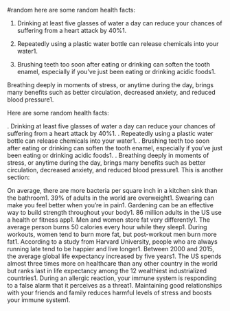 #random
here are some random health facts:

1. Drinking at least five glasses of water a day can reduce your chances of suffering from a heart attack by 40%1.

2. Repeatedly using a plastic water bottle can release chemicals into your water1.

2. Brushing teeth too soon after eating or drinking can soften the tooth enamel, especially if you’ve just been eating or drinking acidic foods1.

Breathing deeply in moments of stress, or anytime during the day, brings many benefits such as better circulation, decreased anxiety, and reduced blood pressure1.

Here are some random health facts:

. Drinking at least five glasses of water a day can reduce your chances of suffering from a heart attack by 40%1.
. Repeatedly using a plastic water bottle can release chemicals into your water1.
. Brushing teeth too soon after eating or drinking can soften the tooth enamel, especially if you’ve just been eating or drinking acidic foods1.
. Breathing deeply in moments of stress, or anytime during the day, brings many benefits such as better circulation, decreased anxiety, and reduced blood pressure1.
This is another section:

On average, there are more bacteria per square inch in a kitchen sink than the bathroom1.
39% of adults in the world are overweight1.
Swearing can make you feel better when you’re in pain1.
Gardening can be an effective way to build strength throughout your body1.
86 million adults in the US use a health or fitness app1.
Men and women store fat very differently1.
The average person burns 50 calories every hour while they sleep1.
During workouts, women tend to burn more fat, but post-workout men burn more fat1.
According to a study from Harvard University, people who are always running late tend to be happier and live longer1.
Between 2000 and 2015, the average global life expectancy increased by five years1.
The US spends almost three times more on healthcare than any other country in the world but ranks last in life expectancy among the 12 wealthiest industrialized countries1.
During an allergic reaction, your immune system is responding to a false alarm that it perceives as a threat1.
Maintaining good relationships with your friends and family reduces harmful levels of stress and boosts your immune system1.
